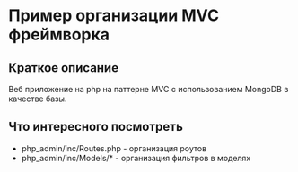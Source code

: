 # Пример организации MVC фреймворка

## Краткое описание
Веб приложение на php на паттерне MVC с использованием MongoDB в качестве базы.

## Что интересного посмотреть
- php_admin/inc/Routes.php - организация роутов
- php_admin/inc/Models/* - организация фильтров в моделях
